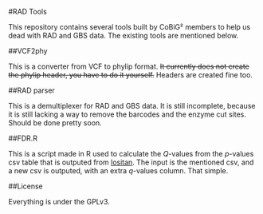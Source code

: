 #RAD Tools


This repository contains several tools built by CoBiG² members to help us dead with RAD and GBS data.
The existing tools are mentioned below.

##VCF2phy

This is a converter from VCF to phylip format. ~~It currently does not create the phylip header, you have to do it yourself.~~ Headers are created fine too.

##RAD parser

This is a demultiplexer for RAD and GBS data. It is still incomplete, because it is still lacking a way to remove the barcodes and the enzyme cut sites. Should be done pretty soon.


##FDR.R

This is a script made in R used to calculate the *Q*-values from the *p*-values csv table that is outputed from [lositan](http://popgen.net/soft/lositan/).
The input is the mentioned csv, and a new csv is outputed, with an extra *q*-values column. 
That simple.

##License

Everything is under the GPLv3.
